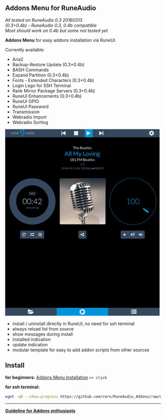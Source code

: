 Addons Menu for RuneAudio
---

_All tested on RuneAudio 0.3 20160313_  
_(0.3+0.4b) - RuneAudio 0.3, 0.4b compatible_  
_Most should work on 0.4b but some not tested yet_  

**Addons Menu** for easy addons installation via RuneUI.  

Currently available:
- Aria2
- Backup-Restore Update (0.3+0.4b)
- BASH Commands
- Expand Partition (0.3+0.4b)
- Fonts - Extended Characters (0.3+0.4b)
- Login Logo for SSH Terminal
- Rank Mirror Package Servers (0.3+0.4b)
- RuneUI Enhancements (0.3+0.4b)
- RuneUI GPIO
- RuneUI Password
- Transmission
- Webradio Import
- Webradio Sorting

![addons](https://github.com/rern/_assets/blob/master/RuneAudio_Addons/addons.gif)  

- install / uninstall directly in RuneUI, no need for ssh terminal
- always reload list from source
- show messages during install
- installed indication
- update indication
- modular template for easy to add addon scripts from other sources

Install
---
**for beginners:**  [Addons Menu Installation](https://github.com/rern/RuneAudio/blob/master/Addons_install/README.md) `<< click`

**for ssh terminal:**
```sh
wget -qN --show-progress https://github.com/rern/RuneAudio_Addons/raw/master/install.sh; chmod +x install.sh; ./install.sh
```

---
  
[**Guideline for Addons enthusiasts**](https://github.com/rern/RuneAudio_Addons/blob/master/guideline.md)  
